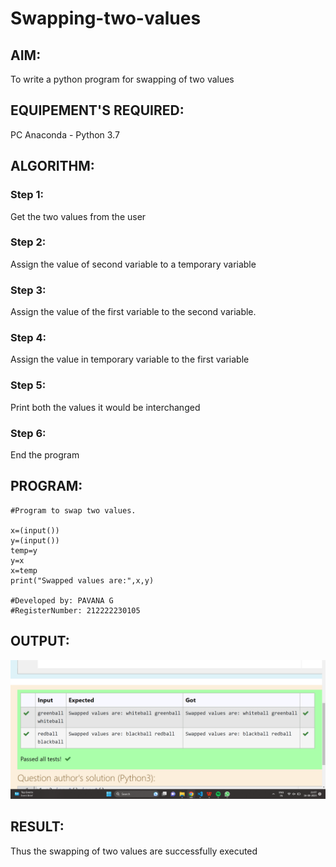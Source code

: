 # Swapping-two-values
## AIM:

To write a python program for swapping of two values

## EQUIPEMENT'S REQUIRED: 
PC
Anaconda - Python 3.7

## ALGORITHM: 
### Step 1:
Get the two values from the user
### Step 2: 
Assign the value of second variable to a temporary variable 
### Step 3: 
Assign the value of the first variable to the second variable.
### Step 4:  
Assign the value in temporary variable to the first variable
### Step 5: 
Print both the values it would be interchanged
### Step 6: 
End the program

## PROGRAM:
```
#Program to swap two values.

x=(input())
y=(input())
temp=y
y=x
x=temp
print("Swapped values are:",x,y)

#Developed by: PAVANA G 
#RegisterNumber: 212222230105

```
## OUTPUT:
![Swapping-two-values](out.png)

## RESULT:
Thus the swapping of two values are successfully executed



